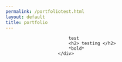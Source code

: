 ```yaml
---
permalink: /portfoliotest.html
layout: default
title: portfolio
---
```

<section id = "portfolio">
						<div class="page-eli">

							test	
							<h2> testing </h2>
							*bold*
						</div>
</section>
